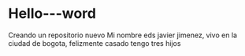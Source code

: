 # Hello---word
Creando un repositorio nuevo
Mi nombre eds javier jimenez, vivo en la ciudad de bogota, felizmente casado tengo tres hijos 
